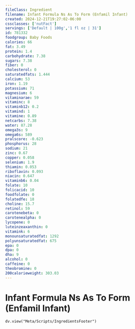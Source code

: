 ```yaml
---
fileClass: Ingredient
filename: Infant Formula Ns As To Form (Enfamil Infant)
created: 2024-12-21T19:27:02-06:00
cssclasses: ['nutFact']
servings: ['Default | 100g','1 fl oz | 31']
id: 781332
foodgroup: Baby Foods
calories: 66
fat: 3.49
protein: 1.4
carbohydrate: 7.38
sugars: 7.38
fiber: 0
cholesterol: 0
saturatedfats: 1.444
calcium: 53
iron: 1.19
potassium: 71
magnesium: 6
vitaminarae: 59
vitaminc: 8
vitaminb12: 0.2
vitamind: 1
vitamine: 0.89
netcarbs: 7.38
water: 87.28
omega3s: 9
omega6s: 589
pralscore: -0.623
phosphorus: 28
sodium: 21
zinc: 0.67
copper: 0.058
selenium: 1.9
thiamin: 0.053
riboflavin: 0.093
niacin: 0.647
vitaminb6: 0.04
folate: 10
folicacid: 10
foodfolate: 0
folatedfe: 18
choline: 15.7
retinol: 59
carotenebeta: 0
carotenealpha: 0
lycopene: 0
luteinzeaxanthin: 0
vitamink: 6
monounsaturatedfat: 1292
polyunsaturatedfat: 675
epa: 0
dpa: 0
dha: 9
alcohol: 0
caffeine: 0
theobromine: 0
200calorieweight: 303.03
---
```


# Infant Formula Ns As To Form (Enfamil Infant)

```dataviewjs
dv.view("Meta/Scripts/IngredientsFooter")
```